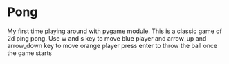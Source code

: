 # Pong
My first time playing around with pygame module. This is a classic game of 2d ping pong.
Use w and s key to move blue player and arrow_up and arrow_down key to move orange player
press enter to throw the ball once the game starts
